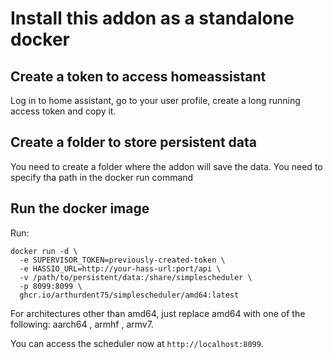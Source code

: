 # Install this addon as a standalone docker 

## Create a token to access homeassistant

Log in to home assistant, go to your user profile, create a long running access token and copy it.

## Create a folder to store persistent data

You need to create a folder where the addon will save the data. You need to specify tha path in the docker run command

## Run the docker image

Run:

```
docker run -d \
  -e SUPERVISOR_TOKEN=previously-created-token \
  -e HASSIO_URL=http://your-hass-url:port/api \
  -v /path/to/persistent/data:/share/simplescheduler \
  -p 8099:8099 \
  ghcr.io/arthurdent75/simplescheduler/amd64:latest
```
For architectures other than amd64, just replace amd64 with one of the following: aarch64 , armhf , armv7.

You can access the scheduler now at `http://localhost:8099`.


